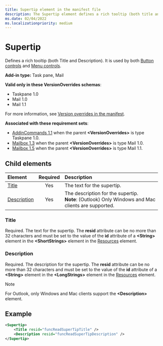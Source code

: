 ```yaml
---
title: Supertip element in the manifest file
description: The Supertip element defines a rich tooltip (both title and description).
ms.date: 02/04/2022
ms.localizationpriority: medium
---
```


# Supertip

Defines a rich tooltip (both Title and Description). It is used by both [Button controls](control-button.md) and [Menu controls](control-menu.md).

**Add-in type:** Task pane, Mail

**Valid only in these VersionOverrides schemas**:

- Taskpane 1.0
- Mail 1.0
- Mail 1.1

For more information, see [Version overrides in the manifest](/office/dev/add-ins/develop/add-in-manifests#version-overrides-in-the-manifest).

**Associated with these requirement sets**:

- [AddinCommands 1.1](../requirement-sets/common/add-in-commands-requirement-sets.md) when the parent **\<VersionOverrides\>** is type Taskpane 1.0.
- [Mailbox 1.3](../requirement-sets/outlook/requirement-set-1.3/outlook-requirement-set-1.3.md) when the parent **\<VersionOverrides\>** is type Mail 1.0.
- [Mailbox 1.5](../requirement-sets/outlook/requirement-set-1.5/outlook-requirement-set-1.5.md) when the parent **\<VersionOverrides\>** is type Mail 1.1.

## Child elements

|  Element |  Required  |  Description  |
|:-----|:-----:|:-----|
| [Title](#title) | Yes | The text for the supertip. |
| [Description](#description) | Yes | The description for the supertip.<br>**Note**: (Outlook) Only Windows and Mac clients are supported. |

### Title

Required. The text for the supertip. The **resid** attribute can be no more than 32 characters and must be set to the value of the **id** attribute of a **\<String\>** element in the **\<ShortStrings\>** element in the [Resources](resources.md) element.

### Description

Required. The description for the supertip. The **resid** attribute can be no more than 32 characters and must be set to the value of the **id** attribute of a **\<String\>** element in the **\<LongStrings\>** element in the [Resources](resources.md) element.

> [!NOTE]
> For Outlook, only Windows and Mac clients support the **\<Description\>** element.

## Example

```xml
<Supertip>
    <Title resid="funcReadSuperTipTitle" />
    <Description resid="funcReadSuperTipDescription" />
</Supertip>
```
